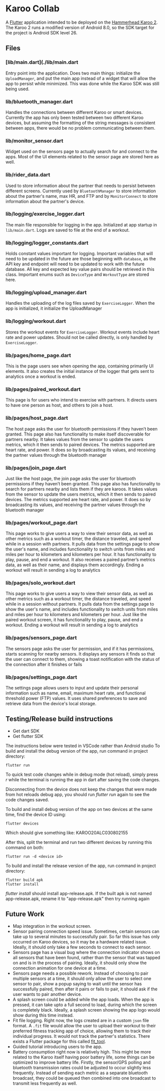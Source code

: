 # Karoo Collab
A [Flutter](https://flutter.dev/) application intended to be deployed on the [Hammerhead Karoo 2](https://www.hammerhead.io/pages/karoo2). The Karoo 2 runs a modified version of Android 8.0, so the SDK target for the project is Android SDK level 26.
## Files
### [lib/main.dart](./lib/main.dart
Entry point into the application. Does two main things: initialize the `UploadManager`, and put the main app instead of a widget that will allow the app to persist while minimized. This was done while the Karoo SDK was still being used.
### lib/bluetooth_manager.dart
Handles the connections between different Karoo or smart devices. Currently the app has only been tested between two different Karoo devices, but assuming the formatting of the string messages is consistent between apps, there would be no problem communicating between them.
### lib/monitor_sensor.dart
Widget used on the sensors page to actually search for and connect to the apps. Most of the UI elements related to the sensor page are stored here as well.
### lib/rider_data.dart
Used to store information about the partner that needs to persist between different screens. Currently used by `BluetoothManager` to store information about the partner's name, max HR, and FTP and by `MonitorConnect` to store information about the partner's device.
### lib/logging/exercise_logger.dart
The main file responsible for logging in the app. Initialized at app startup in `lib/main.dart`. Logs are saved to file at the end of a workout.
### lib/logging/logger_constants.dart
Holds constant values important for logging. Important variables that will need to be updated in the future are those beginning with `database`, as the API key and endpoint will need to be updated to work with the future database. All key and expected key value pairs should be retrieved in this class. Important enums such as `DeviceType` and `WorkoutType` are stored here.
### lib/logging/upload_manager.dart
Handles the uploading of the log files saved by `ExerciseLogger`. When the app is initialized, it initialize the UploadManager
### lib/logging/workout.dart
Stores the workout events for `ExerciseLogger`. Workout events include heart rate and power updates. Should not be called directly, is only handled by `ExerciseLogger`.
### lib/pages/home_page.dart
This is the page users see when opening the app, containing primarily UI elements. It also creates the initial instance of the logger that gets sent to analytics once a workout is ended.
### lib/pages/paired_workout.dart
This page is for users who intend to exercise with partners. It directs users to have one person as host, and others to join a host.
### lib/pages/host_page.dart
The host page asks the user for bluetooth permissions if they haven’t been granted. This page also has functionality to make itself discoverable for partners nearby. It takes values from the sensor to update the users metrics, which it then sends to paired devices. The metrics supported are heart rate, and power. It does so by broadcasting its values, and receiving the partner values through the bluetooth manager
### lib/pages/join_page.dart
Just like the host page, the join page asks the user for bluetooth permissions if they haven’t been granted. This page also has functionality to search for partners nearby and lists them if they are karoos. It takes values from the sensor to update the users metrics, which it then sends to paired devices. The metrics supported are heart rate, and power. It does so by broadcasting its values, and receiving the partner values through the bluetooth manager
### lib/pages/workout_page.dart
This page works to give users a way to view their sensor data, as well as other metrics such as a workout timer, the distance traveled, and speed while in a session with partners. It pulls data from the settings page to show the user's name, and includes functionality to switch units from miles and miles per hour to kilometers and kilometers per hour. It has functionality to play, pause, and end a workout. It also receives a paired partner’s metrics data, as well as their name, and displays them accordingly. Ending a workout will result in sending a log to analytics
### lib/pages/solo_workout.dart
This page works to give users a way to view their sensor data, as well as other metrics such as a workout timer, the distance traveled, and speed while in a session without partners. It pulls data from the settings page to show the user's name, and includes functionality to switch units from miles and miles per hour to kilometers and kilometers per hour. Just like the paired workout screen, it has functionality to play, pause, and end a workout. Ending a workout will result in sending a log to analytics
### lib/pages/sensors_page.dart
The sensors page asks the user for permission, and if it has permissions, starts scanning for nearby sensors. It displays any sensors it finds so that the user can connect to them, showing a toast notification with the status of the connection after it finishes or fails
### lib/pages/settings_page.dart
The settings page allows users to input and update their personal information such as name, email, maximum heart rate, and functional threshold power (FTP) values. It uses shared preferences to save and retrieve data from the device's local storage.

## Testing/Release build instructions
* Get dart SDK
* Get flutter SDK

The instructions below were tested in VSCode rather than Android studio
To build and install the debug version of the app, run command in project directory:
```
flutter run
```
To quick test code changes while in debug mode (hot reload), simply press *r* while the terminal is running the app in dart after saving the code changes.

Disconnecting from the device does not keep the changes that were made from hot reloads debug app, you should run *flutter run* again to see the code changes saved. 

To build and install debug version of the app on two devices at the same time, find the device ID using:
```
flutter devices
```
Which should give something like: KAROO20ALC030802155

After this, split the terminal and run two different devices by running this command on both:
```
flutter run -d <device id> 
```
To build and install the release version of the app, run command in project directory:
```
flutter build apk
flutter install 
```
*flutter install* should install app-release.apk. If the built apk is not named app-release.apk, rename it to "app-release.apk" then try running again

## Future Work
* Map integration in the workout screen.
* Sensor pairing connection speed issue. Sometimes, certain sensors can take up to several minutes to successfully pair. So far this issue has only occurred on Karoo devices, so it may be a hardware related issue. Ideally, it should only take a few seconds to connect to each sensor.
* Sensors page has a visual bug where the connection indicator shows on all sensors that have been found, rather than the sensor that was tapped on and is in the process of pairing. Ideally, it should only show the connection animation for one device at a time.
* Sensors page needs a possible rework. Instead of choosing to pair multiple sensors at a time, it should only allow the user to select one sensor to pair, show a popup saying to wait until the sensor has successfully paired, then after it pairs or fails to pair, it should ask if the user wants to pair another device.
* A splash screen could be added while the app loads. When the app is pressed, it can take upto a full second to load, during which the screen is completely black. Ideally, a splash screen showing the app logo would show during this time instead.
* Fit file logging. Right now, the logs created are in a custom `json` file format. A `.fit` file would allow the user to upload their workout to their preferred fitness tracking app of choice, allowing them to track their individual progress. It would not track the partner's statistics. There exists a Flutter package for this called [fit_tool](https://pub.dev/packages/fit_tool).
* Guided tutorial introducing users to the app. 
* Battery consumption right now is relatively high. This might be more related to the Karoo itself having poor battery life, some things can be optimized to improve battery life. Firstly, the sensor/GPS polling and bluetooth transmission rates could be adjusted to occur slightly less frequently. Instead of sending each metric as a separate bluetooth broadcast, they could be queued then combined into one broadcast to transmit less frequently as well. 

